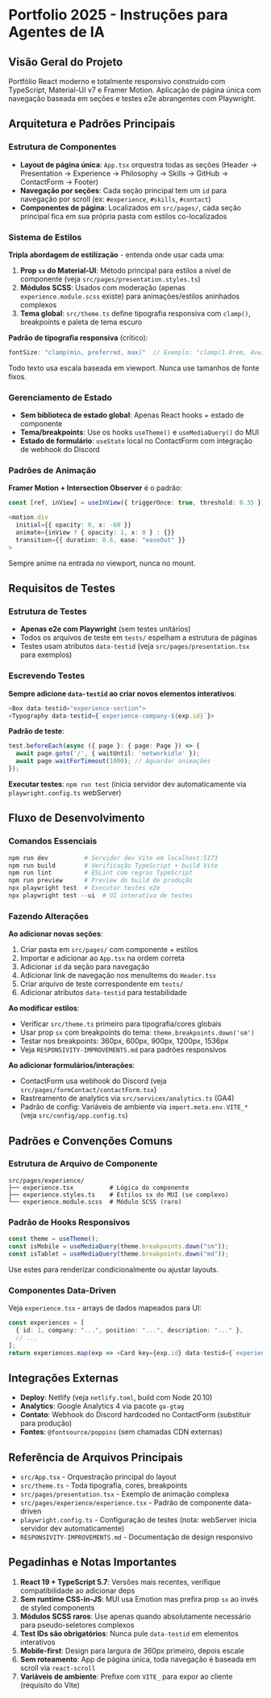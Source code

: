 # Portfolio 2025 - Instruções para Agentes de IA

## Visão Geral do Projeto
Portfólio React moderno e totalmente responsivo construído com TypeScript, Material-UI v7 e Framer Motion. Aplicação de página única com navegação baseada em seções e testes e2e abrangentes com Playwright.

## Arquitetura e Padrões Principais

### Estrutura de Componentes
- **Layout de página única**: `App.tsx` orquestra todas as seções (Header → Presentation → Experience → Philosophy → Skills → GitHub → ContactForm → Footer)
- **Navegação por seções**: Cada seção principal tem um `id` para navegação por scroll (ex: `#experience`, `#skills`, `#contact`)
- **Componentes de página**: Localizados em `src/pages/`, cada seção principal fica em sua própria pasta com estilos co-localizados

### Sistema de Estilos
**Tripla abordagem de estilização** - entenda onde usar cada uma:
1. **Prop `sx` do Material-UI**: Método principal para estilos a nível de componente (veja `src/pages/presentation.styles.ts`)
2. **Módulos SCSS**: Usados com moderação (apenas `experience.module.scss` existe) para animações/estilos aninhados complexos
3. **Tema global**: `src/theme.ts` define tipografia responsiva com `clamp()`, breakpoints e paleta de tema escuro

**Padrão de tipografia responsiva** (crítico):
```typescript
fontSize: "clamp(min, preferred, max)"  // Exemplo: "clamp(1.8rem, 4vw, 3.052rem)"
```
Todo texto usa escala baseada em viewport. Nunca use tamanhos de fonte fixos.

### Gerenciamento de Estado
- **Sem biblioteca de estado global**: Apenas React hooks + estado de componente
- **Tema/breakpoints**: Use os hooks `useTheme()` e `useMediaQuery()` do MUI
- **Estado de formulário**: `useState` local no ContactForm com integração de webhook do Discord

### Padrões de Animação
**Framer Motion + Intersection Observer** é o padrão:
```typescript
const [ref, inView] = useInView({ triggerOnce: true, threshold: 0.35 });

<motion.div
  initial={{ opacity: 0, x: -60 }}
  animate={inView ? { opacity: 1, x: 0 } : {}}
  transition={{ duration: 0.6, ease: "easeOut" }}
>
```
Sempre anime na entrada no viewport, nunca no mount.

## Requisitos de Testes

### Estrutura de Testes
- **Apenas e2e com Playwright** (sem testes unitários)
- Todos os arquivos de teste em `tests/` espelham a estrutura de páginas
- Testes usam atributos `data-testid` (veja `src/pages/presentation.tsx` para exemplos)

### Escrevendo Testes
**Sempre adicione `data-testid` ao criar novos elementos interativos**:
```typescript
<Box data-testid="experience-section">
<Typography data-testid={`experience-company-${exp.id}`}>
```

**Padrão de teste**:
```typescript
test.beforeEach(async ({ page }: { page: Page }) => {
  await page.goto('/', { waitUntil: 'networkidle' });
  await page.waitForTimeout(1000); // Aguardar animações
});
```

**Executar testes**: `npm run test` (inicia servidor dev automaticamente via `playwright.config.ts` webServer)

## Fluxo de Desenvolvimento

### Comandos Essenciais
```powershell
npm run dev          # Servidor dev Vite em localhost:5173
npm run build        # Verificação TypeScript + build Vite
npm run lint         # ESLint com regras TypeScript
npm run preview      # Preview do build de produção
npx playwright test  # Executar testes e2e
npx playwright test --ui  # UI interativa de testes
```

### Fazendo Alterações

**Ao adicionar novas seções**:
1. Criar pasta em `src/pages/` com componente + estilos
2. Importar e adicionar ao `App.tsx` na ordem correta
3. Adicionar `id` da seção para navegação
4. Adicionar link de navegação nos menuItems do `Header.tsx`
5. Criar arquivo de teste correspondente em `tests/`
6. Adicionar atributos `data-testid` para testabilidade

**Ao modificar estilos**:
- Verificar `src/theme.ts` primeiro para tipografia/cores globais
- Usar prop `sx` com breakpoints do tema: `theme.breakpoints.down('sm')`
- Testar nos breakpoints: 360px, 600px, 900px, 1200px, 1536px
- Veja `RESPONSIVITY-IMPROVEMENTS.md` para padrões responsivos

**Ao adicionar formulários/interações**:
- ContactForm usa webhook do Discord (veja `src/pages/formContact/contactForm.tsx`)
- Rastreamento de analytics via `src/services/analytics.ts` (GA4)
- Padrão de config: Variáveis de ambiente via `import.meta.env.VITE_*` (veja `src/config/app.config.ts`)

## Padrões e Convenções Comuns

### Estrutura de Arquivo de Componente
```
src/pages/experience/
├── experience.tsx          # Lógica do componente
├── experience.styles.ts    # Estilos sx do MUI (se complexo)
└── experience.module.scss  # Módulo SCSS (raro)
```

### Padrão de Hooks Responsivos
```typescript
const theme = useTheme();
const isMobile = useMediaQuery(theme.breakpoints.down("sm"));
const isTablet = useMediaQuery(theme.breakpoints.down("md"));
```
Use estes para renderizar condicionalmente ou ajustar layouts.

### Componentes Data-Driven
Veja `experience.tsx` - arrays de dados mapeados para UI:
```typescript
const experiences = [
  { id: 1, company: "...", position: "...", description: "..." },
  // ...
];
return experiences.map(exp => <Card key={exp.id} data-testid={`experience-card-${exp.id}`} />);
```

## Integrações Externas

- **Deploy**: Netlify (veja `netlify.toml`, build com Node 20.10)
- **Analytics**: Google Analytics 4 via pacote `ga-gtag`
- **Contato**: Webhook do Discord hardcoded no ContactForm (substituir para produção)
- **Fontes**: `@fontsource/poppins` (sem chamadas CDN externas)

## Referência de Arquivos Principais

- `src/App.tsx` - Orquestração principal do layout
- `src/theme.ts` - Toda tipografia, cores, breakpoints
- `src/pages/presentation.tsx` - Exemplo de animação complexa
- `src/pages/experience/experience.tsx` - Padrão de componente data-driven
- `playwright.config.ts` - Configuração de testes (nota: webServer inicia servidor dev automaticamente)
- `RESPONSIVITY-IMPROVEMENTS.md` - Documentação de design responsivo

## Pegadinhas e Notas Importantes

1. **React 19 + TypeScript 5.7**: Versões mais recentes, verifique compatibilidade ao adicionar deps
2. **Sem runtime CSS-in-JS**: MUI usa Emotion mas prefira prop `sx` ao invés de styled components
3. **Módulos SCSS raros**: Use apenas quando absolutamente necessário para pseudo-seletores complexos
4. **Test IDs são obrigatórios**: Nunca pule `data-testid` em elementos interativos
5. **Mobile-first**: Design para largura de 360px primeiro, depois escale
6. **Sem roteamento**: App de página única, toda navegação é baseada em scroll via `react-scroll`
7. **Variáveis de ambiente**: Prefixe com `VITE_` para expor ao cliente (requisito do Vite)
